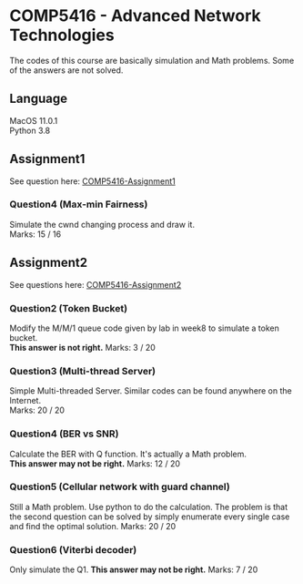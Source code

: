 # COMP5416 - Advanced Network Technologies
The codes of this course are basically simulation and Math problems. Some of the answers are not solved.
## Language
MacOS 11.0.1  
Python 3.8  
## Assignment1 
See question here: [COMP5416-Assignment1](Documents/2021-Ass1-Question.pdf)  
### Question4 (Max-min Fairness)
Simulate the cwnd changing process and draw it.  
Marks: 15 / 16

## Assignment2
See questions here: [COMP5416-Assignment2](Documents/2021-Ass2-Question.pdf)
### Question2 (Token Bucket)
Modify the M/M/1 queue code given by lab in week8 to simulate a token bucket.  
**This answer is not right.**   Marks: 3 / 20
### Question3 (Multi-thread Server)
Simple Multi-threaded Server. Similar codes can be found anywhere on the Internet.  
Marks: 20 / 20
### Question4 (BER vs SNR)
Calculate the BER with Q function. It's actually a Math problem.    
**This answer may not be right.** Marks: 12 / 20
### Question5 (Cellular network with guard channel)
Still a Math problem. Use python to do the calculation. The problem is that the second question can be solved by simply enumerate every single case and find the optimal solution.
Marks: 20 / 20 
### Question6 (Viterbi decoder)
Only simulate the Q1.
**This answer may not be right.** Marks: 7 / 20
